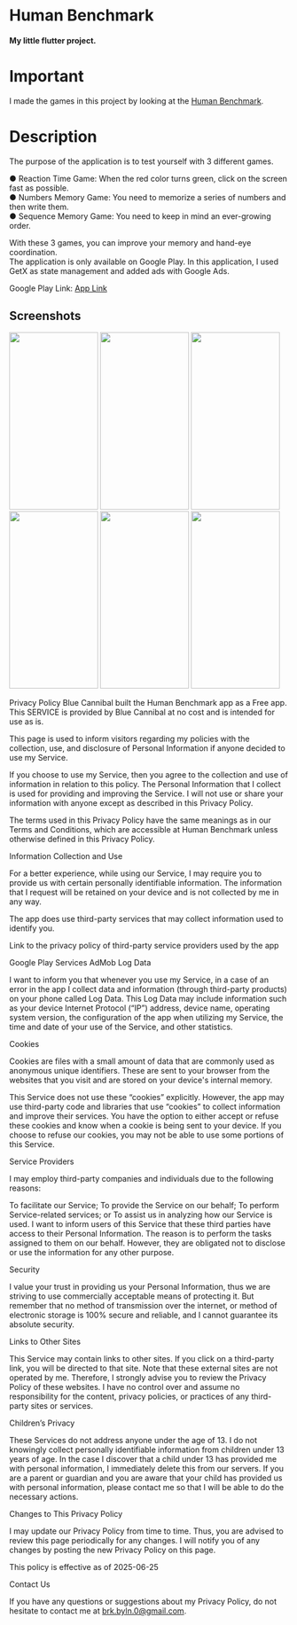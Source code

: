 # Human Benchmark
#### My little flutter project.

# Important 
I made the games in this project by looking at the [Human Benchmark](https://humanbenchmark.com).

# Description
The purpose of the application is to test yourself with 3 different games.

● Reaction Time Game: When the red color turns green, click on the screen fast as possible.  
● Numbers Memory Game: You need to memorize a series of numbers and then write them.  
● Sequence Memory Game: You need to keep in mind an ever-growing order.  

With these 3 games, you can improve your memory and hand-eye coordination.  
The application is only available on Google Play. In this application,
I used GetX as state management and added ads with Google Ads.

Google Play Link: [App Link](https://play.google.com/store/apps/details?id=com.bluecannibal.human_benchmark&hl=tr&gl=US)

## Screenshots
<img src="https://user-images.githubusercontent.com/67222076/166963001-cc9f5279-03fa-4983-b24b-4d123130ed17.png" width="160" height="320">
<img src="https://user-images.githubusercontent.com/67222076/166963002-faee57b0-d6c6-4eeb-882a-ec657f36dcf2.png" width="160" height="320">
<img src="https://user-images.githubusercontent.com/67222076/166963007-6c55c284-d3e0-4367-83d5-6dbf86645f32.png" width="160" height="320">
<img src="https://user-images.githubusercontent.com/67222076/166963011-c12eb4d1-7d47-49b5-b2df-f067f27d71e4.png" width="160" height="320">
<img src="https://user-images.githubusercontent.com/67222076/166962995-ad37d20a-67ca-44a3-8c4c-751302e51b88.png" width="160" height="320">
<img src="https://user-images.githubusercontent.com/67222076/166962998-6afa3931-7da4-41aa-9d43-01c177656cc6.png" width="160" height="320">


Privacy Policy
Blue Cannibal built the Human Benchmark app as a Free app. This SERVICE is provided by Blue Cannibal at no cost and is intended for use as is.

This page is used to inform visitors regarding my policies with the collection, use, and disclosure of Personal Information if anyone decided to use my Service.

If you choose to use my Service, then you agree to the collection and use of information in relation to this policy. The Personal Information that I collect is used for providing and improving the Service. I will not use or share your information with anyone except as described in this Privacy Policy.

The terms used in this Privacy Policy have the same meanings as in our Terms and Conditions, which are accessible at Human Benchmark unless otherwise defined in this Privacy Policy.

Information Collection and Use

For a better experience, while using our Service, I may require you to provide us with certain personally identifiable information. The information that I request will be retained on your device and is not collected by me in any way.

The app does use third-party services that may collect information used to identify you.

Link to the privacy policy of third-party service providers used by the app

Google Play Services
AdMob
Log Data

I want to inform you that whenever you use my Service, in a case of an error in the app I collect data and information (through third-party products) on your phone called Log Data. This Log Data may include information such as your device Internet Protocol (“IP”) address, device name, operating system version, the configuration of the app when utilizing my Service, the time and date of your use of the Service, and other statistics.

Cookies

Cookies are files with a small amount of data that are commonly used as anonymous unique identifiers. These are sent to your browser from the websites that you visit and are stored on your device's internal memory.

This Service does not use these “cookies” explicitly. However, the app may use third-party code and libraries that use “cookies” to collect information and improve their services. You have the option to either accept or refuse these cookies and know when a cookie is being sent to your device. If you choose to refuse our cookies, you may not be able to use some portions of this Service.

Service Providers

I may employ third-party companies and individuals due to the following reasons:

To facilitate our Service;
To provide the Service on our behalf;
To perform Service-related services; or
To assist us in analyzing how our Service is used.
I want to inform users of this Service that these third parties have access to their Personal Information. The reason is to perform the tasks assigned to them on our behalf. However, they are obligated not to disclose or use the information for any other purpose.

Security

I value your trust in providing us your Personal Information, thus we are striving to use commercially acceptable means of protecting it. But remember that no method of transmission over the internet, or method of electronic storage is 100% secure and reliable, and I cannot guarantee its absolute security.

Links to Other Sites

This Service may contain links to other sites. If you click on a third-party link, you will be directed to that site. Note that these external sites are not operated by me. Therefore, I strongly advise you to review the Privacy Policy of these websites. I have no control over and assume no responsibility for the content, privacy policies, or practices of any third-party sites or services.

Children’s Privacy

These Services do not address anyone under the age of 13. I do not knowingly collect personally identifiable information from children under 13 years of age. In the case I discover that a child under 13 has provided me with personal information, I immediately delete this from our servers. If you are a parent or guardian and you are aware that your child has provided us with personal information, please contact me so that I will be able to do the necessary actions.

Changes to This Privacy Policy

I may update our Privacy Policy from time to time. Thus, you are advised to review this page periodically for any changes. I will notify you of any changes by posting the new Privacy Policy on this page.

This policy is effective as of 2025-06-25

Contact Us

If you have any questions or suggestions about my Privacy Policy, do not hesitate to contact me at brk.byln.0@gmail.com.
